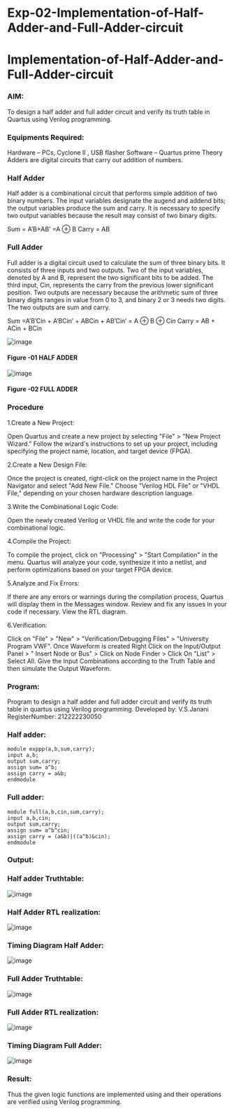 # Exp-02-Implementation-of-Half-Adder-and-Full-Adder-circuit

# Implementation-of-Half-Adder-and-Full-Adder-circuit
### AIM:
To design a half adder and full adder circuit and verify its truth table in Quartus using Verilog programming.

### Equipments Required:
Hardware – PCs, Cyclone II , USB flasher
Software – Quartus prime
Theory
Adders are digital circuits that carry out addition of numbers.

### Half Adder
Half adder is a combinational circuit that performs simple addition of two binary numbers. The input variables designate the augend and addend bits; the output variables produce the sum and carry. It is necessary to specify two output variables because the result may consist of two binary digits.

Sum = A’B+AB’ =A ⊕ B Carry = AB

### Full Adder
Full adder is a digital circuit used to calculate the sum of three binary bits. It consists of three inputs and two outputs. Two of the input variables, denoted by A and B, represent the two significant bits to be added. The third input, Cin, represents the carry from the previous lower significant position. Two outputs are necessary because the arithmetic sum of three binary digits ranges in value from 0 to 3, and binary 2 or 3 needs two digits. The two outputs are sum and carry.

Sum =A’B’Cin + A’BCin’ + ABCin + AB’Cin’ = A ⊕ B ⊕ Cin Carry = AB + ACin + BCin

 ![image](https://user-images.githubusercontent.com/36288975/163552156-a13e5a56-c638-4110-97d9-8896907c8d25.png)

#### Figure -01 HALF ADDER 


![image](https://user-images.githubusercontent.com/36288975/163552057-b3547877-6d07-45b4-b7e0-bcfebfad9e1d.png)

#### Figure -02 FULL ADDER 

### Procedure

1.Create a New Project:

Open Quartus and create a new project by selecting "File" > "New Project Wizard." Follow the wizard's instructions to set up your project, including specifying the project name, location, and target device (FPGA).

2.Create a New Design File:

Once the project is created, right-click on the project name in the Project Navigator and select "Add New File." Choose "Verilog HDL File" or "VHDL File," depending on your chosen hardware description language.

3.Write the Combinational Logic Code:

Open the newly created Verilog or VHDL file and write the code for your combinational logic.

4.Compile the Project:

To compile the project, click on "Processing" > "Start Compilation" in the menu. Quartus will analyze your code, synthesize it into a netlist, and perform optimizations based on your target FPGA device.

5.Analyze and Fix Errors:

If there are any errors or warnings during the compilation process, Quartus will display them in the Messages window. Review and fix any issues in your code if necessary. View the RTL diagram.

6.Verification:

Click on "File" > "New" > "Verification/Debugging Files" > "University Program VWF". Once Waveform is created Right Click on the Input/Output Panel > " Insert Node or Bus" > Click on Node Finder > Click On "List" > Select All. Give the Input Combinations according to the Truth Table and then simulate the Output Waveform.
### 
### Program:

Program to design a half adder and full adder circuit and verify its truth table in quartus using Verilog programming.
Developed by: V.S.Janani 
RegisterNumber: 212222230050

### Half adder:
```
module exppp(a,b,sum,carry);
input a,b;
output sum,carry;
assign sum= a^b;
assign carry = a&b;
endmodule
```
### Full adder:
```
module full(a,b,cin,sum,carry);
input a,b,cin;
output sum,carry;
assign sum= a^b^cin;
assign carry = (a&b)|((a^b)&cin);
endmodule
```

### Output:
### Half adder Truthtable:
![image](https://github.com/janani225/Exp-02-Implementation-of-Half-Adder-and-Full-Adder-circuit/assets/113497333/83342354-811b-4ce5-9710-26469d5b9e5f)
### Half Adder RTL realization:
![image](https://github.com/janani225/Exp-02-Implementation-of-Half-Adder-and-Full-Adder-circuit/assets/113497333/9d93dbeb-fff5-43b4-9b8b-ce4f99ca459f)
### Timing Diagram Half Adder:
![image](https://github.com/janani225/Exp-02-Implementation-of-Half-Adder-and-Full-Adder-circuit/assets/113497333/1ff383da-b334-4e5b-87b3-cff0f90d48a9)

### Full Adder Truthtable:
![image](https://github.com/janani225/Exp-02-Implementation-of-Half-Adder-and-Full-Adder-circuit/assets/113497333/bdd677a8-a6ac-4734-9b33-8b5d87958f1e)
### Full Adder RTL realization:
![image](https://github.com/janani225/Exp-02-Implementation-of-Half-Adder-and-Full-Adder-circuit/assets/113497333/8c64602c-d81c-4a83-85f5-e80452f2bd60)
### Timing Diagram Full Adder:
![image](https://github.com/janani225/Exp-02-Implementation-of-Half-Adder-and-Full-Adder-circuit/assets/113497333/ee48f729-f90d-4fa3-b0cd-2452de248973)



### Result:
Thus the given logic functions are implemented using and their operations are verified using Verilog programming.
